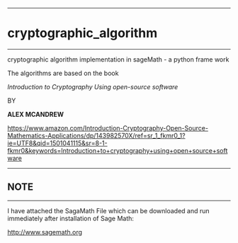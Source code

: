 -------------
# cryptographic_algorithm
--------------


 cryptographic algorithm implementation in sageMath - a python frame work
 
 The algorithms are based on the book
 
 *Introduction to Cryptography Using open-source software*
 
 BY
 
 **ALEX MCANDREW**
 
 
 
 https://www.amazon.com/Introduction-Cryptography-Open-Source-Mathematics-Applications/dp/143982570X/ref=sr_1_fkmr0_1?ie=UTF8&qid=1501041115&sr=8-1-fkmr0&keywords=Introduction+to+cryptography+using+open+source+software
 
 ------
 ## NOTE
 -----
 
 I have attached the SagaMath File which can be downloaded and run immediately after installation of Sage Math:
 
 http://www.sagemath.org
 
